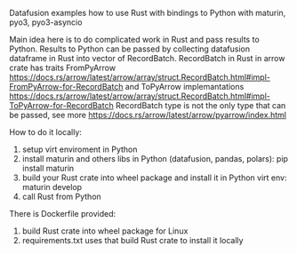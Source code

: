 Datafusion examples how to use Rust with bindings to Python with maturin, pyo3, pyo3-asyncio

Main idea here is to do complicated work in Rust and pass results to Python. 
Results to Python can be passed by collecting datafusion dataframe in Rust into vector of RecordBatch.
RecordBatch in Rust in arrow crate has traits FromPyArrow https://docs.rs/arrow/latest/arrow/array/struct.RecordBatch.html#impl-FromPyArrow-for-RecordBatch
and ToPyArrow implemantations https://docs.rs/arrow/latest/arrow/array/struct.RecordBatch.html#impl-ToPyArrow-for-RecordBatch
RecordBatch type is not the only type that can be passed, see more https://docs.rs/arrow/latest/arrow/pyarrow/index.html

How to do it locally:
1) setup virt enviroment in Python
2) install maturin and others libs in Python (datafusion, pandas, polars):
  pip install maturin
3) build your Rust crate into wheel package and install it in Python virt env:
  maturin develop
4) call Rust from Python

There is Dockerfile provided:
1) build Rust crate into wheel package for Linux
2) requirements.txt uses that build Rust crate to install it locally
